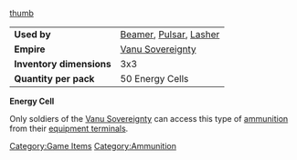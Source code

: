 [thumb](image:Energycell.jpg "wikilink")

|                          |                                                                                       |
|--------------------------|---------------------------------------------------------------------------------------|
| **Used by**              | [Beamer](Beamer "wikilink"), [Pulsar](Pulsar "wikilink"), [Lasher](Lasher "wikilink") |
| **Empire**               | [Vanu Sovereignty](Vanu_Sovereignty "wikilink")                                       |
| **Inventory dimensions** | 3x3                                                                                   |
| **Quantity per pack**    | 50 Energy Cells                                                                       |

**Energy Cell**

Only soldiers of the [Vanu Sovereignty](Vanu_Sovereignty "wikilink") can
access this type of [ammunition](ammunition "wikilink") from their
[equipment terminals](equipment_terminal "wikilink").

[Category:Game Items](Category:Game_Items "wikilink")
[Category:Ammunition](Category:Ammunition "wikilink")